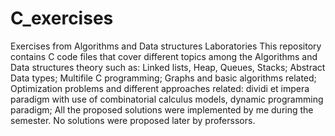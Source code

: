 # C_exercises
Exercises from Algorithms and Data structures Laboratories
This repository contains C code files that cover different topics among the Algorithms and Data structures theory such as:
Linked lists, Heap, Queues, Stacks;
Abstract Data types;
Multifile C programming;
Graphs and basic algorithms related;
Optimization problems and different approaches related: dividi et impera paradigm with use of combinatorial calculus models, dynamic programming paradigm;
All the proposed solutions were implemented by me during the semester. No solutions were proposed later by proferssors.
